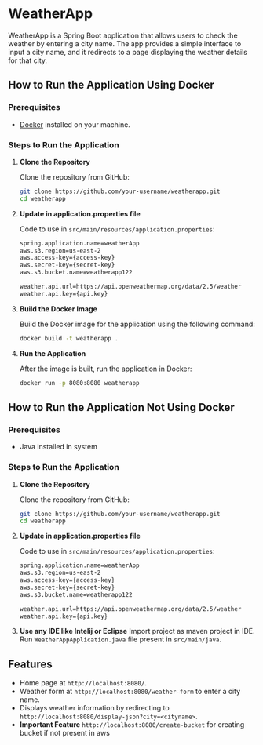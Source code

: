 # WeatherApp

WeatherApp is a Spring Boot application that allows users to check the weather by entering a city name. The app provides a simple interface to input a city name, and it redirects to a page displaying the weather details for that city.


## How to Run the Application Using Docker

### Prerequisites

- [Docker](https://www.docker.com/get-started) installed on your machine.

### Steps to Run the Application

1. **Clone the Repository**

   Clone the repository from GitHub:

   ```bash
   git clone https://github.com/your-username/weatherapp.git
   cd weatherapp

2. **Update in application.properties file**

   Code to use in `src/main/resources/application.properties`:

   ```bash
   spring.application.name=weatherApp
   aws.s3.region=us-east-2
   aws.access-key={access-key}
   aws.secret-key={secret-key}
   aws.s3.bucket.name=weatherapp122
   
   weather.api.url=https://api.openweathermap.org/data/2.5/weather
   weather.api.key={api.key}
   
3. **Build the Docker Image**

   Build the Docker image for the application using the following command:

   ```bash
   docker build -t weatherapp .

4. **Run the Application**

   After the image is built, run the application in Docker:

   ```bash
   docker run -p 8080:8080 weatherapp

## How to Run the Application Not Using Docker

### Prerequisites

- Java installed in system

### Steps to Run the Application
1. **Clone the Repository**

   Clone the repository from GitHub:

   ```bash
   git clone https://github.com/your-username/weatherapp.git
   cd weatherapp

2. **Update in application.properties file**

   Code to use in `src/main/resources/application.properties`:

   ```bash
   spring.application.name=weatherApp
   aws.s3.region=us-east-2
   aws.access-key={access-key}
   aws.secret-key={secret-key}
   aws.s3.bucket.name=weatherapp122
   
   weather.api.url=https://api.openweathermap.org/data/2.5/weather
   weather.api.key={api.key}

3. **Use any IDE like Intelij or Eclipse**
   Import project as maven project in IDE.
   Run `WeatherAppApplication.java` file present in `src/main/java`.

   
   
## Features

- Home page at `http://localhost:8080/`.
- Weather form at `http://localhost:8080/weather-form` to enter a city name.
- Displays weather information by redirecting to `http://localhost:8080/display-json?city=<cityname>`.
- **Important Feature**
   `http://localhost:8080/create-bucket` for creating bucket if not present in aws 

